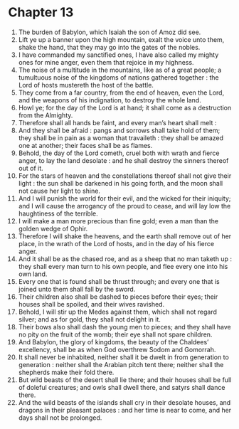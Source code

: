 # Chapter 13

1. The burden of Babylon, which Isaiah the son of Amoz did see.
2. Lift ye up a banner upon the high mountain, exalt the voice unto them, shake the hand, that they may go into the gates of the nobles.
3. I have commanded my sanctified ones, I have also called my mighty ones for mine anger, even them that rejoice in my highness.
4. The noise of a multitude in the mountains, like as of a great people; a tumultuous noise of the kingdoms of nations gathered together : the Lord of hosts mustereth the host of the battle.
5. They come from a far country, from the end of heaven, even the Lord, and the weapons of his indignation, to destroy the whole land.
6. Howl ye; for the day of the Lord is at hand; it shall come as a destruction from the Almighty.
7. Therefore shall all hands be faint, and every man’s heart shall melt :
8. And they shall be afraid : pangs and sorrows shall take hold of them; they shall be in pain as a woman that travaileth : they shall be amazed one at another; their faces shall be as flames.
9. Behold, the day of the Lord cometh, cruel both with wrath and fierce anger, to lay the land desolate : and he shall destroy the sinners thereof out of it.
10. For the stars of heaven and the constellations thereof shall not give their light : the sun shall be darkened in his going forth, and the moon shall not cause her light to shine.
11. And I will punish the world for their evil, and the wicked for their iniquity; and I will cause the arrogancy of the proud to cease, and will lay low the haughtiness of the terrible.
12. I will make a man more precious than fine gold; even a man than the golden wedge of Ophir.
13. Therefore I will shake the heavens, and the earth shall remove out of her place, in the wrath of the Lord of hosts, and in the day of his fierce anger.
14. And it shall be as the chased roe, and as a sheep that no man taketh up : they shall every man turn to his own people, and flee every one into his own land.
15. Every one that is found shall be thrust through; and every one that is joined unto them shall fall by the sword.
16. Their children also shall be dashed to pieces before their eyes; their houses shall be spoiled, and their wives ravished.
17. Behold, I will stir up the Medes against them, which shall not regard silver; and as for gold, they shall not delight in it.
18. Their bows also shall dash the young men to pieces; and they shall have no pity on the fruit of the womb; their eye shall not spare children.
19. And Babylon, the glory of kingdoms, the beauty of the Chaldees’ excellency, shall be as when God overthrew Sodom and Gomorrah.
20. It shall never be inhabited, neither shall it be dwelt in from generation to generation : neither shall the Arabian pitch tent there; neither shall the shepherds make their fold there.
21. But wild beasts of the desert shall lie there; and their houses shall be full of doleful creatures; and owls shall dwell there, and satyrs shall dance there.
22. And the wild beasts of the islands shall cry in their desolate houses, and dragons in their pleasant palaces : and her time is near to come, and her days shall not be prolonged.


